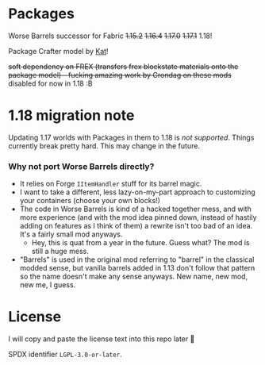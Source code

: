 Packages
========

Worse Barrels successor for Fabric ~~1.15.2~~ ~~1.16.4~~ ~~1.17.0~~ ~~1.17.1~~ 1.18!

Package Crafter model by [Kat](https://kat.blue)!

~~soft dependency on FREX (transfers frex blockstate materials onto the package model) - fucking amazing work by Grondag on these mods~~ disabled for now in 1.18 :B

# 1.18 migration note

Updating 1.17 worlds with Packages in them to 1.18 is *not supported*. Things currently break pretty hard. This may change in the future.

### Why not port Worse Barrels directly?

* It relies on Forge `IItemHandler` stuff for its barrel magic.
* I want to take a different, less lazy-on-my-part approach to customizing your containers (choose your own blocks!)
* The code in Worse Barrels is kind of a hacked together mess, and with more experience (and with the mod idea pinned down, instead of hastily adding on features as I think of them) a rewrite isn't too bad of an idea. It's a fairly small mod anyways.
  * Hey, this is quat from a year in the future. Guess what? The mod is still a huge mess.
* "Barrels" is used in the original mod referring to "barrel" in the classical modded sense, but vanilla barrels added in 1.13 don't follow that pattern so the name doesn't make any sense anyways. New name, new mod, new me, I guess.

# License

I will copy and paste the license text into this repo later :dragon:

SPDX identifier `LGPL-3.0-or-later`.
